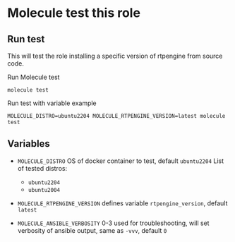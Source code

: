 # Molecule test this role

## Run test
This will test the role installing a specific version of rtpengine from source code.

Run Molecule test

```
molecule test
```

Run test with variable example

```
MOLECULE_DISTRO=ubuntu2204 MOLECULE_RTPENGINE_VERSION=latest molecule test
```

## Variables

 - `MOLECULE_DISTRO` OS of docker container to test, default `ubuntu2204`
    List of tested distros:
    - `ubuntu2204`
    - `ubuntu2004`

 - `MOLECULE_RTPENGINE_VERSION` defines variable `rtpengine_version`, default `latest`
 - `MOLECULE_ANSIBLE_VERBOSITY` 0-3 used for troubleshooting, will set verbosity of ansible output, same as `-vvv`, default `0`

